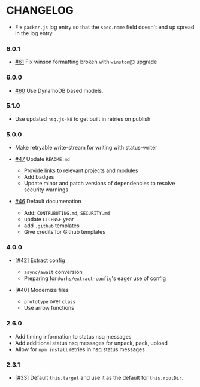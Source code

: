 # CHANGELOG

- Fix `packer.js` log entry so that the `spec.name` field doesn't end up spread in the log entry

### 6.0.1

- [#61] Fix winson formatting broken with `winston@3` upgrade

### 6.0.0

- [#60] Use DynamoDB based models.

### 5.1.0

- Use updated `nsq.js-k8` to get built in retries on publish

### 5.0.0

- Make retryable write-stream for writing with status-writer

- [#47] Update `README.md`
  - Provide links to relevant projects and modules
  - Add badges
  - Update minor and patch versions of dependencies to resolve security warnings
- [#46] Default documenation
  - Add: `CONTRUBUTING.md`, `SECURITY.md`
  - update `LICENSE` year
  - add `.github` templates
  - Give credits for Github templates

### 4.0.0

- [#42] Extract config
  - `async/await` conversion
  - Preparing for `@wrhs/extract-config`'s eager use of config

- [#40] Modernize files
  - `prototype` over `class`
  - Use arrow functions

### 2.6.0

- Add timing information to status nsq messages
- Add additional status nsq messages for unpack, pack, upload
- Allow for `npm install` retries in nsq status messages

### 2.3.1

- [#33] Default `this.target` and use it as the default for `this.rootDir`.

[#46]: https://github.com/godaddy/carpenterd/pull/46
[#47]: https://github.com/godaddy/carpenterd/pull/47
[#60]: https://github.com/godaddy/carpenterd/pull/60
[#61]: https://github.com/godaddy/carpenterd/pull/61

